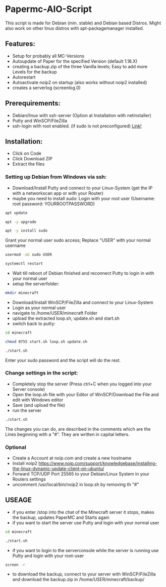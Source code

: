 # Papermc-AIO-Script
This script is made for Debian (min. stable) and Debian based Distros. Might also work on other linux distros with apt-packagemanager installed.

## Features:
- Setup for probably all MC-Versions
- Autoupdate of Paper for the specified Version (default 1.18.X)
- creating a backup.zip of the three Vanilla levels; Easy to add more Levels for the backup
- Autorestart
- Autoactivate noip2 on startup (also works without noip2 installed)
- creates a serverlog (screenlog.0)

## Prerequirements:
- Debian/linux with ssh-server (Option at Installation with netinstaller)
- Putty and WinSCP/FileZilla
- ssh-login with root enabled. (if sudo is not preconfigured) [Link!](https://linuxconfig.org/enable-ssh-root-login-on-debian-linux-server)

## Installation:
- Click on Code
- Click Download ZIP
- Extract the files

### Setting up Debian from Windows via ssh:
- Download/Install Putty and connect to your Linux-System (get the IP with a networkscan app or with your Router)
- maybe you need to install sudo:
Login with your root user (Username: root password: YOURROOTPASSWORD)
```bash
apt update
```
```bash
apt -y upgrade
```
```bash
apt -y install sudo
```
Grant your normal user sudo access; Replace "USER" with your normal username
```bash
usermod -aG sudo USER
```
```bash
systemctl restart
```
- Wait till reboot of Debian finished and reconnect Putty to login in with your normal user
- setup the serverfolder:
```bash
mkdir minecraft
```
- Download/Install WinSCP/FileZilla and connect to your Linux-System
- Login as your normal user
- navigate to /home/USER/minecraft Folder
- upload the extracted loop.sh, update.sh and start.sh
- switch back to putty:
```bash
cd minecraft
```
```bash
chmod 0755 start.sh loop.sh update.sh
```
```bash
./start.sh
```
Enter your sudo password and the script will do the rest. 
### Change settings in the script:
- Completely stop the server (Press ctrl+C when you logged into your Server console)
- Open the loop.sh file with your Editor of WinSCP/Download the File and edit with Windows editor
- Save (and upload the file)
- run the server
```bash
./start.sh
```
The changes you can do, are described in the comments which are the Lines beginning with a "#". They are written in capital letters.

### Optional
- Create a Account at noip.com and create a new hostname
- Install noip2 https://www.noip.com/support/knowledgebase/installing-the-linux-dynamic-update-client-on-ubuntu/
- Forward TCP/UDP Port 25565 to your Debian/Linux System in your Routers settings
- uncomment /usr/local/bin/noip2 in loop.sh by removing th "#"

## USEAGE
- if you enter /stop into the chat of the Minecraft server it stops, makes the backup, updates PaperMC and Starts again
- if you want to start the server use Putty and login with your normal user
```bash
cd minecraft
```
```bash
./start.sh
```
- if you want to login to the serverconsole while the server is running use Putty and login with your root-user
```bash
screen -r
```
- to download the backup, connect to your server with WinSCP/FileZilla and download the backup.zip in /home/USER/minecraft/backup/
